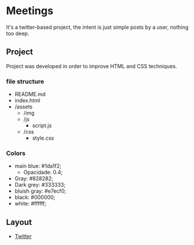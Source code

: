 # Meetings

It's a twitter-based project, the intent is just simple posts by a user, nothing too deep.

## Project

Project was developed in order to improve HTML and CSS techniques.

### file structure 

- README.md
- index.html
- /assets
    - /img
    - /js
        - script.js
    - /css
        - style.css

### Colors

- main blue: #1da1f2;
    - Opacidade: 0.4;
- Gray: #828282;
- Dark grey: #333333;
- bluish gray: #e7ecf0;
- black: #000000;
- white: #ffffff;

## Layout

- [Twitter](./assets/img/tweet.png)
